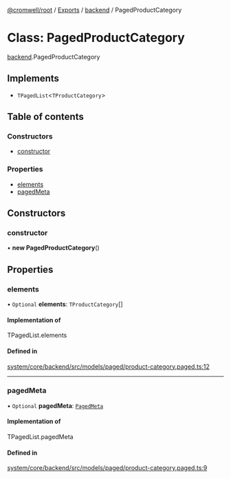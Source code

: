 [@cromwell/root](../README.md) / [Exports](../modules.md) / [backend](../modules/backend.md) / PagedProductCategory

# Class: PagedProductCategory

[backend](../modules/backend.md).PagedProductCategory

## Implements

- `TPagedList`<`TProductCategory`\>

## Table of contents

### Constructors

- [constructor](backend.PagedProductCategory.md#constructor)

### Properties

- [elements](backend.PagedProductCategory.md#elements)
- [pagedMeta](backend.PagedProductCategory.md#pagedmeta)

## Constructors

### constructor

• **new PagedProductCategory**()

## Properties

### elements

• `Optional` **elements**: `TProductCategory`[]

#### Implementation of

TPagedList.elements

#### Defined in

[system/core/backend/src/models/paged/product-category.paged.ts:12](https://github.com/CromwellCMS/Cromwell/blob/master/system/core/backend/src/models/paged/product-category.paged.ts#L12)

___

### pagedMeta

• `Optional` **pagedMeta**: [`PagedMeta`](backend.PagedMeta.md)

#### Implementation of

TPagedList.pagedMeta

#### Defined in

[system/core/backend/src/models/paged/product-category.paged.ts:9](https://github.com/CromwellCMS/Cromwell/blob/master/system/core/backend/src/models/paged/product-category.paged.ts#L9)
